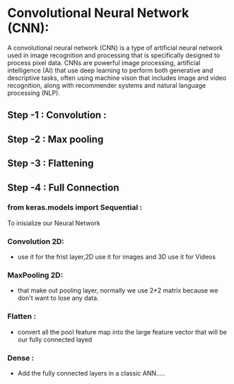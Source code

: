 # Convolutional Neural Network (CNN):
A convolutional neural network (CNN) is a type of artificial neural network used in image recognition and processing that is specifically designed to process pixel data.
CNNs are powerful image processing, artificial intelligence (AI) that use deep learning to perform both generative and descriptive tasks, often using machine vison that includes image and video recognition, along with recommender systems and natural language processing (NLP).

## Step -1 : Convolution :
## Step -2 : Max pooling
## Step -3 : Flattening
## Step -4 : Full Connection

### from keras.models import Sequential :
To inisialize our Neural Network
### Convolution 2D:
- use it for the frist layer,2D use it for images and 3D use it for Videos
### MaxPooling 2D:
- that make out pooling layer, normally we use 2*2 matrix because we don't want to lose any data.
### Flatten :
- convert all the pool feature map into the large feature vector that will be our fully connected layed
### Dense :
- Add the fully connected layers in a classic ANN.....
